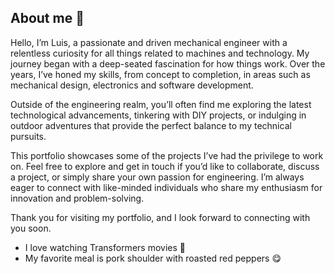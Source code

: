 ## About me 👋

Hello, I’m Luis, a passionate and driven mechanical engineer with a relentless curiosity for all things related to machines and technology. My journey began with a deep-seated fascination for how things work. Over the years, I’ve honed my skills, from concept to completion, in areas such as mechanical design, electronics and software development.

Outside of the engineering realm, you’ll often find me exploring the latest technological advancements, tinkering with DIY projects, or indulging in outdoor adventures that provide the perfect balance to my technical pursuits.

This portfolio showcases some of the projects I’ve had the privilege to work on. Feel free to explore and get in touch if you’d like to collaborate, discuss a project, or simply share your own passion for engineering. I’m always eager to connect with like-minded individuals who share my enthusiasm for innovation and problem-solving.

Thank you for visiting my portfolio, and I look forward to connecting with you soon.

- I love watching Transformers movies 🤖
- My favorite meal is pork shoulder with roasted red peppers 😋
